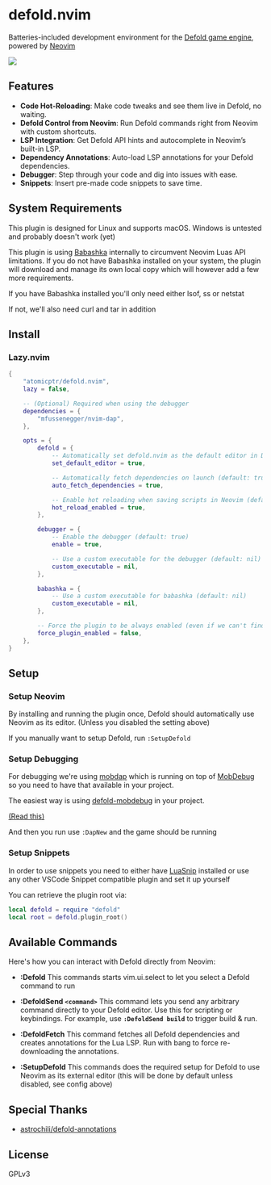# defold.nvim

Batteries-included development environment for the [Defold game engine](https://defold.com), powered by [Neovim](https://neovim.io/)

![](https://media1.giphy.com/media/v1.Y2lkPTc5MGI3NjExdjlqMHJ3NWNyY2l2MXB6emYzcWtmaG5oM24yamxobzV4cHZtNHJhciZlcD12MV9pbnRlcm5hbF9naWZfYnlfaWQmY3Q9Zw/SGRIFmSmzXyBThYM9k/giphy.gif)

## Features

- **Code Hot-Reloading**: Make code tweaks and see them live in Defold, no waiting.
- **Defold Control from Neovim**: Run Defold commands right from Neovim with custom shortcuts.
- **LSP Integration**: Get Defold API hints and autocomplete in Neovim’s built-in LSP.
- **Dependency Annotations**: Auto-load LSP annotations for your Defold dependencies.
- **Debugger**: Step through your code and dig into issues with ease.
- **Snippets**: Insert pre-made code snippets to save time.

## System Requirements

This plugin is designed for Linux and supports macOS. Windows is untested and probably doesn't work (yet)

This plugin is using [Babashka](https://babashka.org) internally to circumvent Neovim Luas API limitations.
If you do not have Babashka installed on your system, the plugin will download and manage its own local copy
which will however add a few more requirements.

If you have Babashka installed you'll only need either lsof, ss or netstat

If not, we'll also need curl and tar in addition

## Install

### Lazy.nvim

```lua
{
    "atomicptr/defold.nvim",
    lazy = false,

    -- (Optional) Required when using the debugger
    dependencies = {
        "mfussenegger/nvim-dap",
    },

    opts = {
        defold = {
            -- Automatically set defold.nvim as the default editor in Defold (default: true)
            set_default_editor = true,

            -- Automatically fetch dependencies on launch (default: true)
            auto_fetch_dependencies = true,

            -- Enable hot reloading when saving scripts in Neovim (default: true)
            hot_reload_enabled = true,
        },

        debugger = {
            -- Enable the debugger (default: true)
            enable = true,

            -- Use a custom executable for the debugger (default: nil)
            custom_executable = nil,
        },

        babashka = {
            -- Use a custom executable for babashka (default: nil)
            custom_executable = nil,
        },

        -- Force the plugin to be always enabled (even if we can't find the game.project file) (default: false)
        force_plugin_enabled = false,
    },
}
```

## Setup

### Setup Neovim

By installing and running the plugin once, Defold should automatically use Neovim as its editor. (Unless you disabled the setting above)

If you manually want to setup Defold, run `:SetupDefold`

### Setup Debugging

For debugging we're using [mobdap](https://github.com/atomicptr/mobdap) which is running on top of [MobDebug](https://github.com/pkulchenko/MobDebug) so you need to have that available
in your project.

The easiest way is using [defold-mobdebug](https://github.com/atomicptr/defold-mobdebug) in your project.

[(Read this)](https://github.com/atomicptr/defold-mobdebug?tab=readme-ov-file#installation)

And then you run use ``:DapNew`` and the game should be running

### Setup Snippets

In order to use snippets you need to either have [LuaSnip](https://github.com/L3MON4D3/LuaSnip) installed or use any other VSCode Snippet compatible plugin and set it up yourself

You can retrieve the plugin root via:

```lua
local defold = require "defold"
local root = defold.plugin_root()
```

## Available Commands

Here's how you can interact with Defold directly from Neovim:

* **:Defold**
    This commands starts vim.ui.select to let you select a Defold command to run

* **:DefoldSend `<command>`**
    This command lets you send any arbitrary command directly to your Defold editor. Use this for scripting or keybindings. For example, use **`:DefoldSend build`** to trigger build & run.

* **:DefoldFetch**
    This command fetches all Defold dependencies and creates annotations for the Lua LSP. Run with bang to force re-downloading the annotations.

* **:SetupDefold**
    This commands does the required setup for Defold to use Neovim as its external editor (this will be done by default unless disabled, see config above)

## Special Thanks

- [astrochili/defold-annotations](https://github.com/astrochili/defold-annotations)

## License

GPLv3
